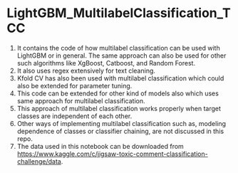# LightGBM_MultilabelClassification_TCC
1. It contains the code of how multilabel classification can be used with LightGBM or in general. The same approach can also be used for other such algorithms like XgBoost, Catboost, and Random Forest.
2. It also uses regex extensively for text cleaning. 
3. Kfold CV has also been used with multilabel classification which could also be extended for parameter tuning.
4. This code can be extended for other kind of models also which uses same approach for multilabel classification.
5. This approach of multilabel classification works properly when target classes are independent of each other.
6. Other ways of implementing multilabel classification such as, modeling dependence of classes or classifier chaining, are not discussed in this repo.
7. The data used in this notebook can be downloaded from https://www.kaggle.com/c/jigsaw-toxic-comment-classification-challenge/data.

